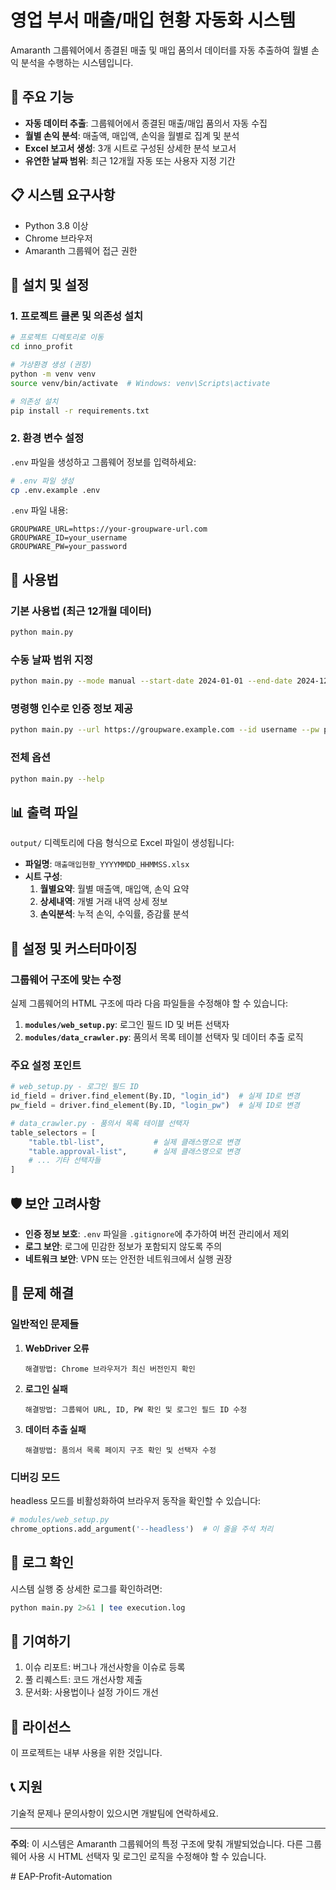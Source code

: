 # 영업 부서 매출/매입 현황 자동화 시스템

Amaranth 그룹웨어에서 종결된 매출 및 매입 품의서 데이터를 자동 추출하여 월별 손익 분석을 수행하는 시스템입니다.

## 🎯 주요 기능

- **자동 데이터 추출**: 그룹웨어에서 종결된 매출/매입 품의서 자동 수집
- **월별 손익 분석**: 매출액, 매입액, 손익을 월별로 집계 및 분석
- **Excel 보고서 생성**: 3개 시트로 구성된 상세한 분석 보고서
- **유연한 날짜 범위**: 최근 12개월 자동 또는 사용자 지정 기간

## 📋 시스템 요구사항

- Python 3.8 이상
- Chrome 브라우저
- Amaranth 그룹웨어 접근 권한

## 🚀 설치 및 설정

### 1. 프로젝트 클론 및 의존성 설치

```bash
# 프로젝트 디렉토리로 이동
cd inno_profit

# 가상환경 생성 (권장)
python -m venv venv
source venv/bin/activate  # Windows: venv\Scripts\activate

# 의존성 설치
pip install -r requirements.txt
```

### 2. 환경 변수 설정

`.env` 파일을 생성하고 그룹웨어 정보를 입력하세요:

```bash
# .env 파일 생성
cp .env.example .env
```

`.env` 파일 내용:
```env
GROUPWARE_URL=https://your-groupware-url.com
GROUPWARE_ID=your_username
GROUPWARE_PW=your_password
```

## 📖 사용법

### 기본 사용법 (최근 12개월 데이터)

```bash
python main.py
```

### 수동 날짜 범위 지정

```bash
python main.py --mode manual --start-date 2024-01-01 --end-date 2024-12-31
```

### 명령행 인수로 인증 정보 제공

```bash
python main.py --url https://groupware.example.com --id username --pw password
```

### 전체 옵션

```bash
python main.py --help
```

## 📊 출력 파일

`output/` 디렉토리에 다음 형식으로 Excel 파일이 생성됩니다:

- **파일명**: `매출매입현황_YYYYMMDD_HHMMSS.xlsx`
- **시트 구성**:
  1. **월별요약**: 월별 매출액, 매입액, 손익 요약
  2. **상세내역**: 개별 거래 내역 상세 정보
  3. **손익분석**: 누적 손익, 수익률, 증감률 분석

## 🔧 설정 및 커스터마이징

### 그룹웨어 구조에 맞는 수정

실제 그룹웨어의 HTML 구조에 따라 다음 파일들을 수정해야 할 수 있습니다:

1. **`modules/web_setup.py`**: 로그인 필드 ID 및 버튼 선택자
2. **`modules/data_crawler.py`**: 품의서 목록 테이블 선택자 및 데이터 추출 로직

### 주요 설정 포인트

```python
# web_setup.py - 로그인 필드 ID
id_field = driver.find_element(By.ID, "login_id")  # 실제 ID로 변경
pw_field = driver.find_element(By.ID, "login_pw")  # 실제 ID로 변경

# data_crawler.py - 품의서 목록 테이블 선택자
table_selectors = [
    "table.tbl-list",           # 실제 클래스명으로 변경
    "table.approval-list",      # 실제 클래스명으로 변경
    # ... 기타 선택자들
]
```

## 🛡️ 보안 고려사항

- **인증 정보 보호**: `.env` 파일을 `.gitignore`에 추가하여 버전 관리에서 제외
- **로그 보안**: 로그에 민감한 정보가 포함되지 않도록 주의
- **네트워크 보안**: VPN 또는 안전한 네트워크에서 실행 권장

## 🐛 문제 해결

### 일반적인 문제들

1. **WebDriver 오류**
   ```
   해결방법: Chrome 브라우저가 최신 버전인지 확인
   ```

2. **로그인 실패**
   ```
   해결방법: 그룹웨어 URL, ID, PW 확인 및 로그인 필드 ID 수정
   ```

3. **데이터 추출 실패**
   ```
   해결방법: 품의서 목록 페이지 구조 확인 및 선택자 수정
   ```

### 디버깅 모드

headless 모드를 비활성화하여 브라우저 동작을 확인할 수 있습니다:

```python
# modules/web_setup.py
chrome_options.add_argument('--headless')  # 이 줄을 주석 처리
```

## 📝 로그 확인

시스템 실행 중 상세한 로그를 확인하려면:

```bash
python main.py 2>&1 | tee execution.log
```

## 🤝 기여하기

1. 이슈 리포트: 버그나 개선사항을 이슈로 등록
2. 풀 리퀘스트: 코드 개선사항 제출
3. 문서화: 사용법이나 설정 가이드 개선

## 📄 라이선스

이 프로젝트는 내부 사용을 위한 것입니다.

## 📞 지원

기술적 문제나 문의사항이 있으시면 개발팀에 연락하세요.

---

**주의**: 이 시스템은 Amaranth 그룹웨어의 특정 구조에 맞춰 개발되었습니다. 다른 그룹웨어 사용 시 HTML 선택자 및 로그인 로직을 수정해야 할 수 있습니다.

#   E A P - P r o f i t - A u t o m a t i o n 
 
 
